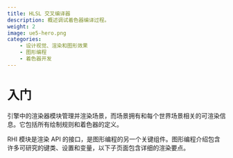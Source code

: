 ```yaml
---
title: HLSL 交叉编译器
description: 概述调试着色器编译过程。
weight: 2
image: ue5-hero.png
categories:
    - 设计视觉、渲染和图形效果
    - 图形编程
    - 着色器开发
---
```

# 入门
引擎中的渲染器模块管理并渲染场景，而场景拥有和每个世界场景相关的可渲染信息。它包括所有绘制规则和着色器的定义。

RHI 模块是渲染 API 的接口，是图形编程的另一个关键组件。图形编程介绍包含许多可研究的键类、设置和变量，以下子页面包含详细的渲染要点。